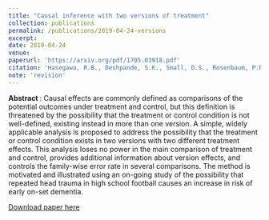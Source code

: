 ```yaml
---
title: "Causal inference with two versions of treatment"
collection: publications
permalink: /publications/2019-04-24-versions
excerpt:
date: 2019-04-24
venue:
paperurl: 'https://arxiv.org/pdf/1705.03918.pdf'
citation: 'Hasegawa, R.B., Deshpande, S.K., Small, D.S., Rosenbaum, P.R. (2019). &quot;Causal inference with two versions of treatment.&quot; (invited revision)'
note: 'revision'
---
```


<b> Abstract </b>:
Causal effects are commonly defined as comparisons of the potential outcomes under treatment and control, but this definition is threatened by the possibility that the treatment or control condition is not well-defined, existing instead in more than one version. 
A simple, widely applicable analysis is proposed to address the possibility that the treatment or control condition exists in two versions with two different treatment effects. 
This analysis loses no power in the main comparison of treatment and control, provides additional information about version effects, and controls the family-wise error rate in several comparisons. 
The method is motivated and illustrated using an on-going study of the possibility that repeated head trauma in high school football causes an increase in risk of early on-set dementia.

[Download paper here](https://arxiv.org/pdf/1705.03918.pdf)


